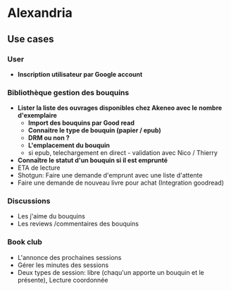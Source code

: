 # Alexandria

## Use cases

### User
- **Inscription utilisateur par Google account**

### Bibliothèque gestion des bouquins
- **Lister la liste des ouvrages disponibles chez Akeneo avec le nombre d'exemplaire**
	-  **Import des bouquins par Good read**
	-  **Connaitre le type de bouquin (papier / epub)**
	-  **DRM ou non ?**
	-  **L'emplacement du bouquin** 
	-  si epub, telechargement en direct - validation avec Nico / Thierry
- **Connaître le statut d'un bouquin si il est emprunté**
- ETA de lecture
- Shotgun: Faire une demande d'emprunt avec une liste d'attente
- Faire une demande de nouveau livre pour achat (Integration goodread)

### Discussions
- Les j'aime du bouquins
- Les reviews /commentaires des bouquins

### Book club
- L'annonce des prochaines sessions
- Gérer les minutes des sessions
- Deux types de session: libre (chaqu'un apporte un bouquin et le présente), Lecture coordonnée 
